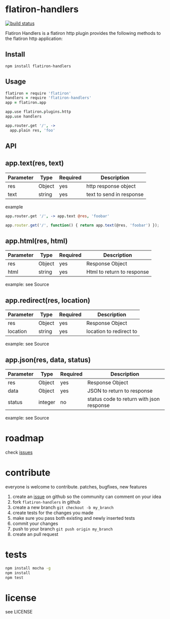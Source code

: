 # flatiron-handlers

[![build status](https://secure.travis-ci.org/twilson63/flatiron-handlers.png)](http://travis-ci.org/twilson63/flatiron-handlers)

Flatiron Handlers is a flatiron http plugin provides the following
methods to the flatiron http application:

## Install

`npm install flatiron-handlers`

## Usage

``` coffeescript
flatiron = require 'flatiron'
handlers = require 'flatiron-handlers'
app = flatiron.app

app.use flatiron.plugins.http
app.use handlers

app.router.get '/', ->
  app.plain res, 'foo'

```

## API

## app.text(res, text)

Parameter  |  Type  | Required    |  Description
-----------|--------|-------------|-------------
res        | Object | yes         | http response object
text       | string | yes         | text to send in response

example

``` coffeescript
app.router.get '/', -> app.text @res, 'foobar'
```

``` javascript
app.router.get('/', function() { return app.text(@res, 'foobar') });
```

## app.html(res, html)

Parameter  |  Type  | Required    |  Description
-----------|--------|-------------|--------------
res        | Object | yes         | Response Object
html       | string | yes         | Html to return to response

example: see Source

## app.redirect(res, location)

Parameter  |  Type  | Required    |  Description
-----------|--------|-------------|--------------
res        | Object | yes         | Response Object
location   | string | yes         | location to redirect to

example: see Source

## app.json(res, data, status)

Parameter  |  Type  | Required    |  Description
-----------|--------|-------------|--------------
res        | Object | yes         | Response Object
data       | Object | yes         | JSON to return to response
status     | integer| no          | status code to return with json response

example: see Source

# roadmap

check [issues][1]

# contribute

everyone is welcome to contribute. patches, bugfixes, new features

1. create an [issue][1] on github so the community can comment on your idea
2. fork `flatiron-handlers` in github
3. create a new branch `git checkout -b my_branch`
4. create tests for the changes you made
5. make sure you pass both existing and newly inserted tests
6. commit your changes
7. push to your branch `git push origin my_branch`
8. create an pull request

# tests

``` sh
npm install mocha -g
npm install
npm test

```

# license

see LICENSE

[1]: http://github.com/twilson63/flatiron-handlers/issues
